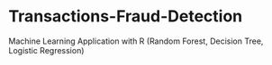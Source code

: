 # Transactions-Fraud-Detection
Machine Learning Application with R (Random Forest, Decision Tree, Logistic Regression)
